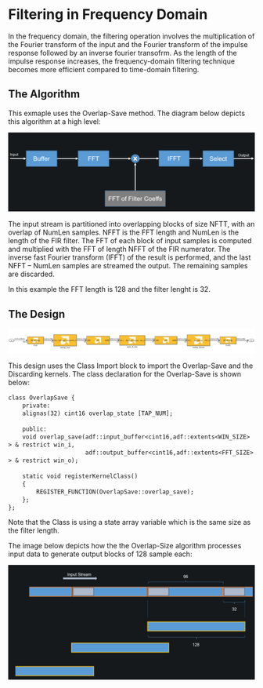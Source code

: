 # Filtering in Frequency Domain

In the frequency domain, the filtering operation involves the multiplication of the Fourier transform of the input and the Fourier transform of the 
impulse response followed by an inverse fourier transofrm.
As the length of the impulse response increases, the frequency-domain filtering technique becomes more efficient compared to time-domain filtering.

## The Algorithm

This exmaple uses the Overlap-Save method. The diagram below depicts this algorithm at a high level:

![](./Images/high_level.png)

The input stream is partitioned into overlapping blocks of size NFTT, with an overlap of NumLen samples. NFFT is the FFT length and NumLen is the length of the FIR filter. The FFT of each block of input samples is computed and multiplied with the FFT of length NFFT of the FIR numerator. The inverse fast Fourier transform (IFFT) of the result is performed, and the last NFFT – NumLen samples are streamed the output. The remaining samples are discarded.

In this example the FFT length is 128 and the filter lenght is 32.

## The Design

![](./Images/design.png)

This design uses the Class Import block to import the Overlap-Save and the Discarding kernels. The class declaration for the Overlap-Save is shown below:

```
class OverlapSave {
    private:
    alignas(32) cint16 overlap_state [TAP_NUM];

    public:
    void overlap_save(adf::input_buffer<cint16,adf::extents<WIN_SIZE> > & restrict win_i,
                      adf::output_buffer<cint16,adf::extents<FFT_SIZE> > & restrict win_o);

    static void registerKernelClass()
    {
        REGISTER_FUNCTION(OverlapSave::overlap_save);
    };
};
```

Note that the Class is using a state array variable which is the same size as the filter length.

The image below depicts how the the Overlap-Size algorithm processes input data to generate output blocks of 128 sample each:

![](./Images/overlap_save.png)
